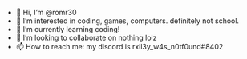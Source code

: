 - 👋 Hi, I’m @romr30
- 👀 I’m interested in coding, games, computers. definitely not school.
- 🌱 I’m currently learning coding!
- 💞️ I’m looking to collaborate on nothing lolz
- 📫 How to reach me: my discord is rxil3y_w4s_n0tf0und#8402

<!---
romr30/romr30 is a ✨ special ✨ repository because its `README.md` (this file) appears on your GitHub profile.
You can click the Preview link to take a look at your changes.
--->
